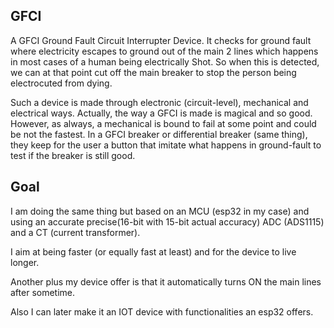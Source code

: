 
## GFCI 
A GFCI Ground Fault Circuit Interrupter Device.
It checks for  ground fault where electricity escapes to ground out of the main 2 lines which happens in most cases of a human being electrically Shot.
So when this is detected, we can at that point cut off the main breaker to stop the person being electrocuted from dying.

Such a device is made through electronic (circuit-level), mechanical and electrical ways. Actually, the way a GFCI is made is magical and so good.
 However, as always, a mechanical is bound to fail at some point and could be not the fastest. In a GFCI breaker or differential breaker (same thing), they keep for the user a button that imitate what happens in ground-fault to test if the breaker is still good.

## Goal
I am doing the same thing but based on an MCU (esp32 in my case) and using an accurate precise(16-bit with 15-bit actual accuracy) ADC  (ADS1115) and a CT (current transformer).

I aim at being faster (or equally fast at least) and for the device to live longer.

Another plus my device offer is that it automatically turns ON the main lines after sometime.

Also I can later make it an IOT device with functionalities an esp32 offers.
 


